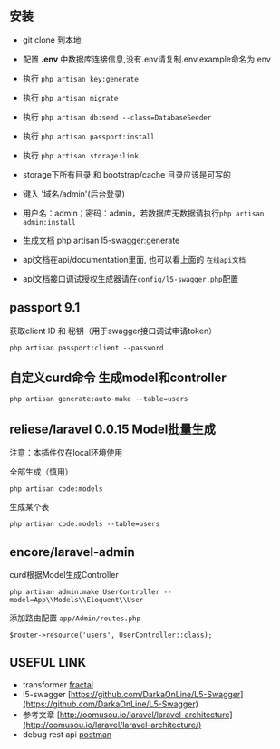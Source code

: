 
## 安装

- git clone 到本地
- 配置 **.env** 中数据库连接信息,没有.env请复制.env.example命名为.env
- 执行 `php artisan key:generate`
- 执行 `php artisan migrate`
- 执行 `php artisan db:seed --class=DatabaseSeeder`
- 执行 `php artisan passport:install`
- 执行 `php artisan storage:link`
- storage下所有目录 和 bootstrap/cache 目录应该是可写的
- 键入 '域名/admin'(后台登录)
- 用户名：admin；密码：admin，若数据库无数据请执行`php artisan admin:install`

- 生成文档 php artisan l5-swagger:generate 
- api文档在api/documentation里面, 也可以看上面的 `在线api文档`
- api文档接口调试授权生成器请在`config/l5-swagger.php`配置

## passport 9.1
获取client ID 和 秘钥（用于swagger接口调试申请token）

    php artisan passport:client --password 

## 自定义curd命令 生成model和controller

    php artisan generate:auto-make --table=users

## reliese/laravel 0.0.15 Model批量生成
注意：本插件仅在local环境使用

全部生成（慎用）

    php artisan code:models
    
生成某个表

    php artisan code:models --table=users

## encore/laravel-admin

curd根据Model生成Controller

    php artisan admin:make UserController --model=App\\Models\\Eloquent\\User

添加路由配置 `app/Admin/routes.php`

    $router->resource('users', UserController::class);

## USEFUL LINK
- transformer [fractal](http://fractal.thephpleague.com/)
- l5-swagger [https://github.com/DarkaOnLine/L5-Swagger](https://github.com/DarkaOnLine/L5-Swagger)
- 参考文章 [http://oomusou.io/laravel/laravel-architecture](http://oomusou.io/laravel/laravel-architecture/)
- debug rest api [postman](https://chrome.google.com/webstore/detail/postman/fhbjgbiflinjbdggehcddcbncdddomop?hl=en)
